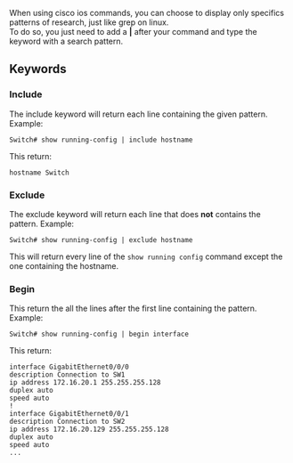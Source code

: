 When using cisco ios commands, you can choose to display only specifics patterns of research, just like grep on linux. \
To do so, you just need to add a **|** after your command and type the keyword with a search pattern.
## Keywords
### Include
The include keyword will return each line containing the given pattern.
Example:
```
Switch# show running-config | include hostname
```
This return:
```
hostname Switch
```
### Exclude
The exclude keyword will return each line that does **not** contains the pattern.
Example:
```
Switch# show running-config | exclude hostname
```
This will return every line of the ```show running config``` command except the one containing the hostname.
### Begin
This return the all the lines after the first line containing the pattern.
Example:
```
Switch# show running-config | begin interface
```
This return:
```
interface GigabitEthernet0/0/0
description Connection to SW1
ip address 172.16.20.1 255.255.255.128
duplex auto
speed auto
!
interface GigabitEthernet0/0/1
description Connection to SW2
ip address 172.16.20.129 255.255.255.128
duplex auto
speed auto
...
```